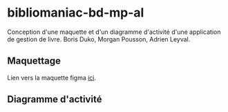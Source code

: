 # bibliomaniac-bd-mp-al
Conception d'une maquette et d'un diagramme d'activité d'une application de gestion de livre. Boris Duko, Morgan Pousson, Adrien Leyval.

## Maquettage
Lien vers la maquette figma [ici](https://www.figma.com/design/0SYmwsnNO4iJ1deOeLBkU4/Bibliomaniac?node-id=0-1&t=VQm4V1aHssxPl724-1).

## Diagramme d'activité
